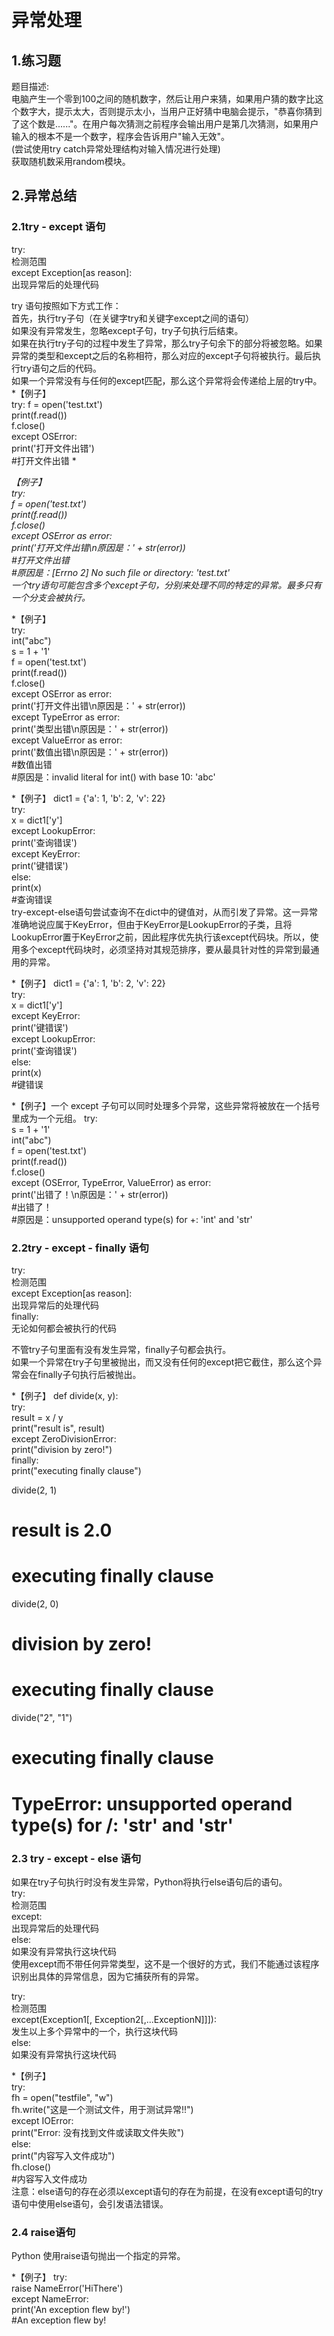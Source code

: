 # 异常处理

## 1.练习题
题目描述:  
电脑产生一个零到100之间的随机数字，然后让用户来猜，如果用户猜的数字比这个数字大，提示太大，否则提示太小，当用户正好猜中电脑会提示，"恭喜你猜到了这个数是......"。在用户每次猜测之前程序会输出用户是第几次猜测，如果用户输入的根本不是一个数字，程序会告诉用户"输入无效"。  
(尝试使用try catch异常处理结构对输入情况进行处理)  
获取随机数采用random模块。  

## 2.异常总结  
### 2.1try - except 语句  
try:  
    检测范围  
except Exception[as reason]:  
    出现异常后的处理代码  

try 语句按照如下方式工作：  
首先，执行try子句（在关键字try和关键字except之间的语句）  
如果没有异常发生，忽略except子句，try子句执行后结束。  
如果在执行try子句的过程中发生了异常，那么try子句余下的部分将被忽略。如果异常的类型和except之后的名称相符，那么对应的except子句将被执行。最后执行try语句之后的代码。  
如果一个异常没有与任何的except匹配，那么这个异常将会传递给上层的try中。  
*【例子】  
try:
    f = open('test.txt')  
    print(f.read())  
    f.close()  
except OSError:  
    print('打开文件出错')  
#打开文件出错  *

*【例子】  
try:   
    f = open('test.txt')  
    print(f.read())  
    f.close()  
except OSError as error:  
    print('打开文件出错\n原因是：' + str(error))  
#打开文件出错  
#原因是：[Errno 2] No such file or directory: 'test.txt'  
一个try语句可能包含多个except子句，分别来处理不同的特定的异常。最多只有一个分支会被执行。*

*【例子】  
try:  
    int("abc")  
    s = 1 + '1'  
    f = open('test.txt')  
    print(f.read())  
    f.close()  
except OSError as error:  
    print('打开文件出错\n原因是：' + str(error))  
except TypeError as error:  
    print('类型出错\n原因是：' + str(error))  
except ValueError as error:  
    print('数值出错\n原因是：' + str(error))  
#数值出错  
#原因是：invalid literal for int() with base 10: 'abc'  

*【例子】
dict1 = {'a': 1, 'b': 2, 'v': 22}  
try:  
    x = dict1['y']  
except LookupError:  
    print('查询错误')  
except KeyError:  
    print('键错误')  
else:  
    print(x)  
#查询错误  
try-except-else语句尝试查询不在dict中的键值对，从而引发了异常。这一异常准确地说应属于KeyError，但由于KeyError是LookupError的子类，且将LookupError置于KeyError之前，因此程序优先执行该except代码块。所以，使用多个except代码块时，必须坚持对其规范排序，要从最具针对性的异常到最通用的异常。  

*【例子】
dict1 = {'a': 1, 'b': 2, 'v': 22}   
try:  
    x = dict1['y']  
except KeyError:  
    print('键错误')  
except LookupError:  
    print('查询错误')  
else:  
    print(x)  
#键错误  

*【例子】一个 except 子句可以同时处理多个异常，这些异常将被放在一个括号里成为一个元组。
try:  
    s = 1 + '1'  
    int("abc")  
    f = open('test.txt')  
    print(f.read())  
    f.close()  
except (OSError, TypeError, ValueError) as error:  
    print('出错了！\n原因是：' + str(error))  
#出错了！  
#原因是：unsupported operand type(s) for +: 'int' and 'str'  

### 2.2try - except - finally 语句
try:  
    检测范围  
except Exception[as reason]:  
    出现异常后的处理代码  
finally:  
    无论如何都会被执行的代码  

不管try子句里面有没有发生异常，finally子句都会执行。  
如果一个异常在try子句里被抛出，而又没有任何的except把它截住，那么这个异常会在finally子句执行后被抛出。  

*【例子】
def divide(x, y):  
    try:  
        result = x / y   
        print("result is", result)  
    except ZeroDivisionError:  
        print("division by zero!")  
    finally:  
        print("executing finally clause")  

divide(2, 1)  
# result is 2.0  
# executing finally clause  
divide(2, 0)  
# division by zero!  
# executing finally clause  
divide("2", "1")  
# executing finally clause  
# TypeError: unsupported operand type(s) for /: 'str' and 'str'  

### 2.3 try - except - else 语句    
如果在try子句执行时没有发生异常，Python将执行else语句后的语句。  
try:  
    检测范围  
except:  
    出现异常后的处理代码  
else:  
    如果没有异常执行这块代码  
使用except而不带任何异常类型，这不是一个很好的方式，我们不能通过该程序识别出具体的异常信息，因为它捕获所有的异常。  

try:  
    检测范围  
except(Exception1[, Exception2[,...ExceptionN]]]):  
   发生以上多个异常中的一个，执行这块代码  
else:  
    如果没有异常执行这块代码  

*【例子】  
try:  
    fh = open("testfile", "w")  
    fh.write("这是一个测试文件，用于测试异常!!")  
except IOError:  
    print("Error: 没有找到文件或读取文件失败")  
else:  
    print("内容写入文件成功")  
    fh.close()  
#内容写入文件成功  
注意：else语句的存在必须以except语句的存在为前提，在没有except语句的try语句中使用else语句，会引发语法错误。  

### 2.4 raise语句
Python 使用raise语句抛出一个指定的异常。  

*【例子】
try:  
    raise NameError('HiThere')  
except NameError:  
    print('An exception flew by!')    
#An exception flew by!  
